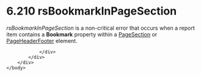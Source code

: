 <html dir="LTR" xmlns:mshelp="http://msdn.microsoft.com/mshelp" xmlns:ddue="http://ddue.schemas.microsoft.com/authoring/2003/5" xmlns:xlink="http://www.w3.org/1999/xlink" xmlns:tool="http://www.microsoft.com/tooltip">
    <head>
        <meta http-equiv="Content-Type" content="text/html; CHARSET=utf-8"></meta>
        <meta name="save" content="history"></meta>
        <title>6.210 rsBookmarkInPageSection</title>
        <xml>
            <mshelp:toctitle title="6.210 rsBookmarkInPageSection"></mshelp:toctitle>
            <mshelp:rltitle title="[MS-RDL]: rsBookmarkInPageSection"></mshelp:rltitle>
            <mshelp:keyword index="A" term="5d169f6c-d8b0-4965-9f94-d71498495fe8"></mshelp:keyword>
            <mshelp:attr name="DCSext.ContentType" value="open specification"></mshelp:attr>
            <mshelp:attr name="AssetID" value="5d169f6c-d8b0-4965-9f94-d71498495fe8"></mshelp:attr>
            <mshelp:attr name="TopicType" value="kbRef"></mshelp:attr>
            <mshelp:attr name="DCSext.Title" value="[MS-RDL]: rsBookmarkInPageSection" />
        </xml>
    </head>
    <body>
        <div id="header">
            <h1 class="heading">6.210 rsBookmarkInPageSection</h1>
        </div>
        <div id="mainSection">
            <div id="mainBody">
                <div id="allHistory" class="saveHistory"></div>
                <div id="sectionSection0" class="section" name="collapseableSection">
                    

<p><i>rsBookmarkInPageSection</i> is a non-critical error that
occurs when a report item contains a <b>Bookmark</b> property within a <a href="afff0921-7d95-4216-8f28-635c67d539d8.md">PageSection</a> or <a href="ddc35223-1cb6-4136-823b-e72a3d12e1f9.md">PageHeaderFooter</a> element.</p>


                </div>
            </div>
        </div>
    </body>
</html>